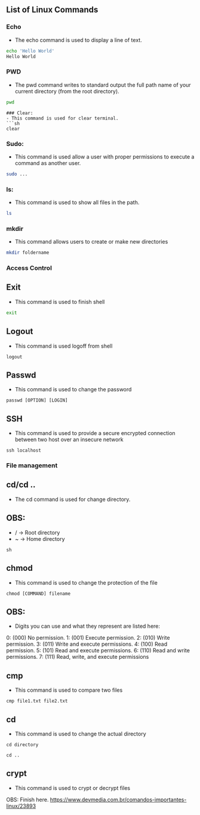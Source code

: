 ## List of Linux Commands

### Echo

-  The echo command is used to display a line of text.

```sh
echo 'Hello World'
Hello World
```

### PWD

- The pwd command writes to standard output the full path name of your current directory (from the root directory).

```sh
pwd
```


```
### Clear:
- This command is used for clear terminal.
```sh
clear
```

### Sudo:
- This command is used allow a user with proper permissions to execute a command as another user.
```sh
sudo ... 
```
### ls:
- This command is used to show all files in the path.
```sh
ls 
```

### mkdir 
- This command allows users to create or make new directories

```sh
mkdir foldername 
```

### Access Control 

## Exit
- This command is used to finish shell 

```sh
exit
```

## Logout 
- This command is used logoff from shell

```
logout
```

## Passwd

- This command is used to change the password

```
passwd [OPTION] [LOGIN]
```

## SSH

- This command is used to provide a secure encrypted connection between two host over an insecure network

```
ssh localhost
```

### File management 

## cd/cd ..

- The cd command is used for change directory. 

## OBS: 
- / -> Root directory
- ~ -> Home directory

```
sh

```
## chmod

- This command is used to change the protection of the file 

```
chmod [COMMAND] filename
```

## OBS:
- Digits you can use and what they represent are listed here:

0: (000) No permission.
1: (001) Execute permission.
2: (010) Write permission.
3: (011) Write and execute permissions.
4: (100) Read permission.
5: (101) Read and execute permissions.
6: (110) Read and write permissions.
7: (111) Read, write, and execute permissions

## cmp
- This command is used to compare two files

```
cmp file1.txt file2.txt
```

## cd
- This command is used to change the actual directory 

```
cd directory

cd ..

```
## crypt
- This command is used to crypt or decrypt files

OBS: Finish here.
https://www.devmedia.com.br/comandos-importantes-linux/23893
